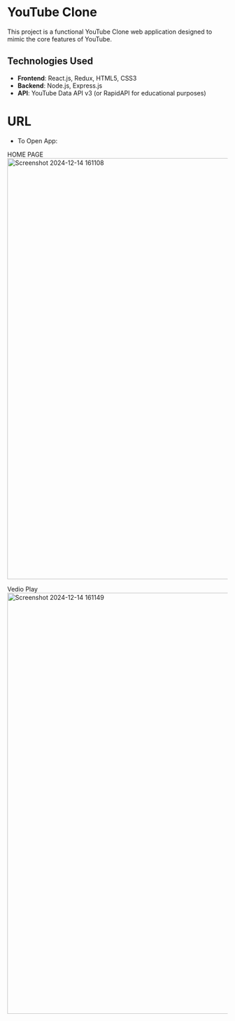 # YouTube Clone

This project is a functional YouTube Clone web application designed to mimic the core features of YouTube. 
## Technologies Used
- **Frontend**: React.js, Redux, HTML5, CSS3
- **Backend**: Node.js, Express.js
- **API**: YouTube Data API v3 (or RapidAPI for educational purposes)

# URL
- To Open App:

HOME PAGE
<img width="960" alt="Screenshot 2024-12-14 161108" src="https://github.com/user-attachments/assets/7d694450-6cae-41d7-96fb-8a4987db77e1" />

Vedio Play
<img width="960" alt="Screenshot 2024-12-14 161149" src="https://github.com/user-attachments/assets/62e5224a-9963-4fea-a6fa-6ef8839fdb02" />

